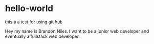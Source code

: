 # hello-world
this a a test for using git hub

Hey my name is Brandon Niles.
I want to be a junior web developer and eventually a fullstack web developer.
